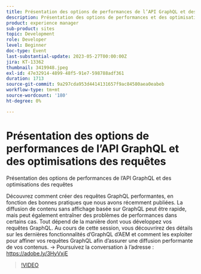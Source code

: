 ```yaml
---
title: Présentation des options de performances de l’API GraphQL et des optimisations des requêtes
description: Présentation des options de performances et des optimisations des requêtes de l’API GraphQL Découvrez comment créer des requêtes GraphQL performantes, en fonction des bonnes pratiques que nous avons récemment publiées. La diffusion de contenu sans affichage basée sur GraphQL peut être rapide, mais peut également entraîner des problèmes de performances dans certains cas. Tout dépend de la manière dont vous développez vos requêtes GraphQL. Au cours de cette session, vous découvrirez des détails sur les dernières fonctionnalités d’GraphQL d’AEM et comment les exploiter pour affiner vos requêtes GraphQL afin d’assurer une diffusion performante de vos contenus.
product: experience manager
sub-product: sites
topic: Development
role: Developer
level: Beginner
doc-type: Event
last-substantial-update: 2023-05-27T00:00:00Z
jira: KT-13362
thumbnail: 3419948.jpeg
exl-id: 47e32914-4899-48f5-91e7-598788adf361
duration: 1713
source-git-commit: 9a297cda953d4414131657f9ac84580aea0eabeb
workflow-type: tm+mt
source-wordcount: '180'
ht-degree: 0%

---
```


# Présentation des options de performances de l’API GraphQL et des optimisations des requêtes

Présentation des options de performances de l’API GraphQL et des optimisations des requêtes

Découvrez comment créer des requêtes GraphQL performantes, en fonction des bonnes pratiques que nous avons récemment publiées. La diffusion de contenu sans affichage basée sur GraphQL peut être rapide, mais peut également entraîner des problèmes de performances dans certains cas. Tout dépend de la manière dont vous développez vos requêtes GraphQL. Au cours de cette session, vous découvrirez des détails sur les dernières fonctionnalités d’GraphQL d’AEM et comment les exploiter pour affiner vos requêtes GraphQL afin d’assurer une diffusion performante de vos contenus. → Poursuivez la conversation à l’adresse : https://adobe.ly/3HyVxjE

>[!VIDEO](https://video.tv.adobe.com/v/3419948/?learn=on)
